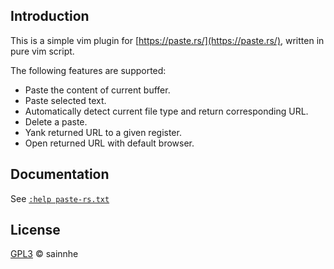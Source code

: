## Introduction

This is a simple vim plugin for [https://paste.rs/](https://paste.rs/), written in pure vim script.

The following features are supported:

- Paste the content of current buffer.
- Paste selected text.
- Automatically detect current file type and return corresponding URL.
- Delete a paste.
- Yank returned URL to a given register.
- Open returned URL with default browser.

## Documentation

See [`:help paste-rs.txt`](https://github.com/sainnhe/vim-paste-rs/blob/master/doc/paste-rs.txt)

## License

[GPL3](./LICENSE) © sainnhe
